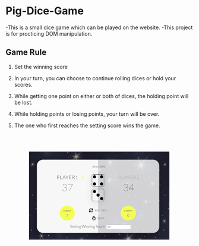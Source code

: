 # Pig-Dice-Game

-This is a small dice game which can be played on the website.
-This project is for procticing DOM manipulation.


## Game Rule

1. Set the winning score

2. In your turn, you can choose to continue rolling dices or hold your scores.

3. While getting one point on either or both of dices, the holding point will be lost.

4. While holding points or losing points, your turn will be over.

5. The one who first reaches the setting score wins the game.
<br/>
<br/>

<p align="center">
  <img src="./img/Screen Shot 2019-07-25 at 4.03.01 AM.png" width="75%" alt="preview"/>
</p>

